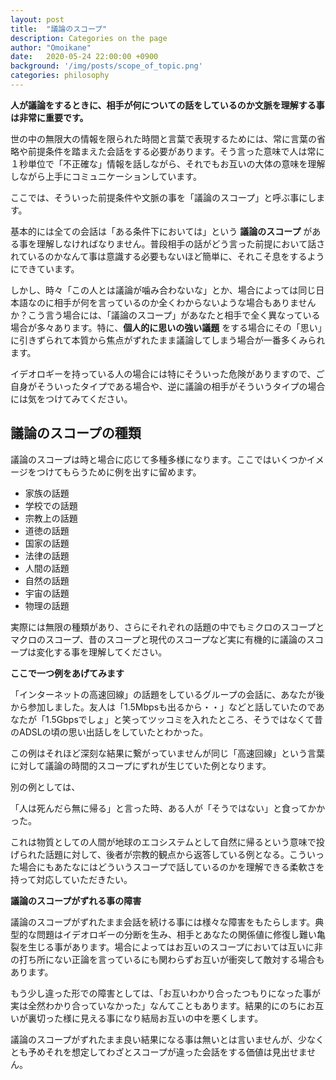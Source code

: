 ```yaml
---
layout: post
title:  "議論のスコープ"
description: Categories on the page
author: "Omoikane"
date:   2020-05-24 22:00:00 +0900
background: '/img/posts/scope_of_topic.png'
categories: philosophy
---
```


__人が議論をするときに、相手が何についての話をしているのか文脈を理解する事は非常に重要です。__

世の中の無限大の情報を限られた時間と言葉で表現するためには、常に言葉の省略や前提条件を踏まえた会話をする必要があります。そう言った意味で人は常に１秒単位で「不正確な」情報を話しながら、それでもお互いの大体の意味を理解しながら上手にコミュニケーションしています。

ここでは、そういった前提条件や文脈の事を「議論のスコープ」と呼ぶ事にします。

基本的には全ての会話は「ある条件下においては」という **議論のスコープ** がある事を理解しなければなりません。普段相手の話がどう言った前提において話されているのかなんて事は意識する必要もないほど簡単に、それこそ息をするようにできています。

しかし、時々「この人とは議論が噛み合わないな」とか、場合によっては同じ日本語なのに相手が何を言っているのか全くわからないような場合もありませんか？こう言う場合には、「議論のスコープ」があなたと相手で全く異なっている場合が多々あります。特に、**個人的に思いの強い議題** をする場合にその「思い」に引きずられて本質から焦点がずれたまま議論してしまう場合が一番多くみられます。

イデオロギーを持っている人の場合には特にそういった危険がありますので、ご自身がそういったタイプである場合や、逆に議論の相手がそういうタイプの場合には気をつけてみてください。

## 議論のスコープの種類

議論のスコープは時と場合に応じて多種多様になります。ここではいくつかイメージをつけてもらうために例を出すに留めます。

* 家族の話題
* 学校での話題
* 宗教上の話題
* 道徳の話題
* 国家の話題
* 法律の話題
* 人間の話題
* 自然の話題
* 宇宙の話題
* 物理の話題

実際には無限の種類があり、さらにそれぞれの話題の中でもミクロのスコープとマクロのスコープ、昔のスコープと現代のスコープなど実に有機的に議論のスコープは変化する事を理解してください。



__ここで一つ例をあげてみます__

「インターネットの高速回線」の話題をしているグループの会話に、あなたが後から参加しました。友人は「1.5Mbpsも出るから・・」などと話していたのであなたが「1.5Gbpsでしょ」と笑ってツッコミを入れたところ、そうではなくて昔のADSLの頃の思い出話しをしていたとわかった。

この例はそれほど深刻な結果に繋がっていませんが同じ「高速回線」という言葉に対して議論の時間的スコープにずれが生じていた例となります。

別の例としては、

「人は死んだら無に帰る」と言った時、ある人が「そうではない」と食ってかかった。

これは物質としての人間が地球のエコシステムとして自然に帰るという意味で投げられた話題に対して、後者が宗教的観点から返答している例となる。こういった場合にもあたなにはどういうスコープで話しているのかを理解できる柔軟さを持って対応していただきたい。




__議論のスコープがずれる事の障害__

議論のスコープがずれたまま会話を続ける事には様々な障害をもたらします。典型的な問題はイデオロギーの分断を生み、相手とあなたの関係値に修復し難い亀裂を生じる事があります。場合によってはお互いのスコープにおいては互いに非の打ち所にない正論を言っているにも関わらずお互いが衝突して敵対する場合もあります。

もう少し違った形での障害としては、「お互いわかり合ったつもりになった事が実は全然わかり合っていなかった」なんてこともあります。結果的にのちにお互いが裏切った様に見える事になり結局お互いの中を悪くします。

議論のスコープがずれたまま良い結果になる事は無いとは言いませんが、少なくとも予めそれを想定してわざとスコープが違った会話をする価値は見出せません。
